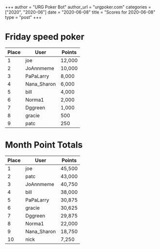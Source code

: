 +++
author = "URG Poker Bot"
author_url = "urgpoker.com"
categories = ["2020", "2020-06"]
date = "2020-06-08"
title = "Scores for 2020-06-08"
type = "post"
+++
# Friday speed poker

| Place | User | Points |
|-------|------|--------|
| 1 | joe | 12,000 |
| 2 | JoAnnmeme | 10,000 |
| 3 | PaPaLarry | 8,000 |
| 4 | Nana_Sharon | 6,000 |
| 5 | bill | 4,000 |
| 6 | Norma1 | 2,000 |
| 7 | Dggreen | 1,000 |
| 8 | gracie | 500 |
| 9 | patc | 250 |

# Month Point Totals

| Place | User | Points |
|-------|------|--------|
| 1 | joe | 45,500 |
| 2 | patc | 43,000 |
| 3 | JoAnnmeme | 40,750 |
| 4 | bill | 38,000 |
| 5 | PaPaLarry | 30,875 |
| 6 | gracie | 30,625 |
| 7 | Dggreen | 29,875 |
| 8 | Norma1 | 22,000 |
| 9 | Nana_Sharon | 18,750 |
| 10 | nick | 7,250 |
